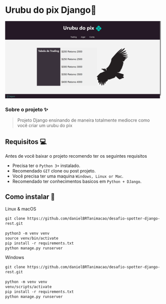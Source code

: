 # Urubu do pix Django🦅

<img src="./img-readme/img-project.png" alt="image-project">

### Sobre o projeto ✨

> Projeto Django ensinando de maneira totalmente mediocre como você criar um urubu do pix

## Requisitos 💻

Antes de você baixar o projeto recomendo ter os seguintes requisitos

-   Precisa ter o `Python 3+` instalado.
-   Recomendado `GIT` clone ou post projeto.
-   Você precisa ter uma maquina `Windows, Linux or Mac`.
-   Recomendado ter conhecimentos basicos em `Python + DJango`.

## Como instalar 🚀

Linux & macOS

```
git clone https://github.com/danielBRTanimacao/desafio-spotter-django-rest.git

python3 -m venv venv
source venv/bin/activate
pip install -r requirements.txt
python manage.py runserver
```

Windows

```
git clone https://github.com/danielBRTanimacao/desafio-spotter-django-rest.git

python -m venv venv
venv/scripts/activate
pip install -r requirements.txt
python manage.py runserver
```
